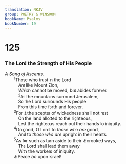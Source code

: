 ```yaml
---
translation: NKJV
group: POETRY & WINSDOM
bookName: Psalms 
bookNumber: 19
---
```


<div class="title"><h1>125</h1><h3>The Lord the Strength of His People</h3><i>A Song of Ascents.</i></div>
<span class="verse thi_125_1">  <sup>1</sup>Those who trust in the Lord<br/>   <i>Are</i> like Mount Zion,<br/>   <i>Which</i> cannot be moved, <i>but</i> abides forever.<br/></span>
<span class="verse thi_125_2">   <sup>2</sup>As the mountains surround Jerusalem,<br/>   So the Lord surrounds His people<br/>   From this time forth and forever.<br/></span>
<span class="verse thi_125_3">  <sup>3</sup>For <a data-toggle="tooltip" data-placement="bottom" title="Gen. 1:1; Ps. 134:3">⚓</a>the scepter of wickedness shall not rest<br/>   On the land allotted to the righteous,<br/>   Lest the righteous reach out their hands to iniquity.<br/></span>
<span class="verse thi_125_4">  <sup>4</sup>Do good, O Lord, to <i>those</i> <i>who</i> <i>are</i> good,<br/>   And to <i>those</i> <i>who</i> <i>are</i> upright in their hearts.<br/></span>
<span class="verse thi_125_5">  <sup>5</sup>As for such as turn aside to their <a data-toggle="tooltip" data-placement="bottom" title="Prov. 22:8; Is. 14:5">⚓</a>crooked ways,<br/>   The Lord shall lead them away<br/>   With the workers of iniquity.<br/>  <a data-toggle="tooltip" data-placement="bottom" title="Prov. 2:15; Is. 59:8">⚓</a>Peace <i>be</i> upon Israel!<br/></span>
